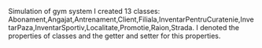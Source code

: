 Simulation of gym system I created 13 classes: Abonament,Angajat,Antrenament,Client,Filiala,InventarPentruCuratenie,InvetarPaza,InventarSportiv,Localitate,Promotie,Raion,Strada. I denoted the properties  of classes and the getter and setter for this properties.